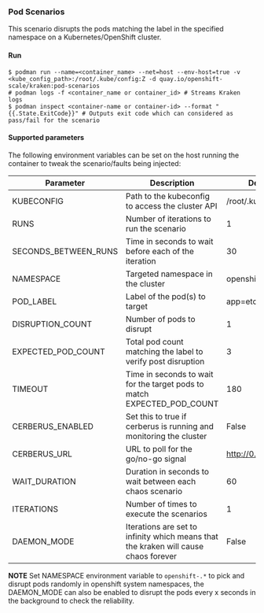 ### Pod Scenarios
This scenario disrupts the pods matching the label in the specified namespace on a Kubernetes/OpenShift cluster.

#### Run

```
$ podman run --name=<container_name> --net=host --env-host=true -v <kube_config_path>:/root/.kube/config:Z -d quay.io/openshift-scale/kraken:pod-scenarios
# podman logs -f <container_name or container_id> # Streams Kraken logs
$ podman inspect <container-name or container-id> --format "{{.State.ExitCode}}" # Outputs exit code which can considered as pass/fail for the scenario
```

#### Supported parameters

The following environment variables can be set on the host running the container to tweak the scenario/faults being injected:

Parameter               | Description                                                           | Default
----------------------- | -----------------------------------------------------------------     | ------------------------------------ |
KUBECONFIG              | Path to the kubeconfig to access the cluster API                      | /root/.kube/config                   |
RUNS                    | Number of iterations to run the scenario                              | 1                                    |
SECONDS_BETWEEN_RUNS    | Time in seconds to wait before each of the iteration                  | 30                                   |
NAMESPACE               | Targeted namespace in the cluster                                     | openshift-etcd                       |
POD_LABEL               | Label of the pod(s) to target                                         | app=etcd                             | 
DISRUPTION_COUNT        | Number of pods to disrupt                                             | 1                                    |
EXPECTED_POD_COUNT      | Total pod count matching the label to verify post disruption          | 3                                    |
TIMEOUT                 | Time in seconds to wait for the target pods to match EXPECTED_POD_COUNT | 180                                |
CERBERUS_ENABLED        | Set this to true if cerberus is running and monitoring the cluster    | False                                |
CERBERUS_URL            | URL to poll for the go/no-go signal                                   | http://0.0.0.0:8080                  |
WAIT_DURATION           | Duration in seconds to wait between each chaos scenario               | 60                                   |
ITERATIONS              | Number of times to execute the scenarios                              | 1                                    |
DAEMON_MODE             | Iterations are set to infinity which means that the kraken will cause chaos forever | False                  |


**NOTE** Set NAMESPACE environment variable to `openshift-.*` to pick and disrupt pods randomly in openshift system namespaces, the DAEMON_MODE can also be enabled to disrupt the pods every x seconds in the background to check the reliability.
